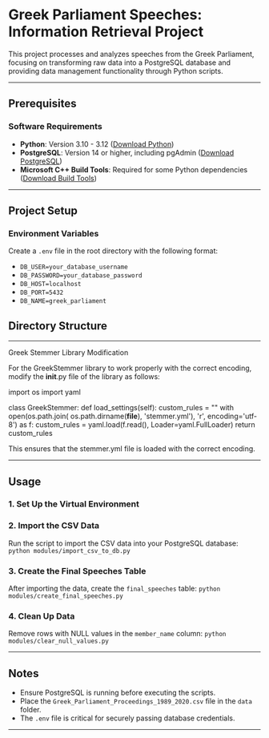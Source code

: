# Greek Parliament Speeches: Information Retrieval Project

This project processes and analyzes speeches from the Greek Parliament, focusing on transforming raw data into a PostgreSQL database and providing data management functionality through Python scripts.

---

## Prerequisites

### Software Requirements
- **Python**: Version 3.10 - 3.12 ([Download Python](https://www.python.org/downloads/))
- **PostgreSQL**: Version 14 or higher, including pgAdmin ([Download PostgreSQL](https://www.postgresql.org/download/))
- **Microsoft C++ Build Tools**: Required for some Python dependencies ([Download Build Tools](https://visualstudio.microsoft.com/visual-cpp-build-tools/))


---

## Project Setup

### Environment Variables

Create a `.env` file in the root directory with the following format:

- `DB_USER=your_database_username`
- `DB_PASSWORD=your_database_password`
- `DB_HOST=localhost`
- `DB_PORT=5432`
- `DB_NAME=greek_parliament`


## Directory Structure



---

Greek Stemmer Library Modification

For the GreekStemmer library to work properly with the correct encoding, modify the __init__.py file of the library as follows:

import os
import yaml

class GreekStemmer:
    def load_settings(self):
        custom_rules = ""
        with open(os.path.join(
                  os.path.dirname(__file__), 'stemmer.yml'), 'r', encoding='utf-8') as f:
            custom_rules = yaml.load(f.read(), Loader=yaml.FullLoader)
        return custom_rules

This ensures that the stemmer.yml file is loaded with the correct encoding.



---

## Usage

### 1. Set Up the Virtual Environment




### 2. Import the CSV Data
Run the script to import the CSV data into your PostgreSQL database:
  `python modules/import_csv_to_db.py`


### 3. Create the Final Speeches Table
After importing the data, create the `final_speeches` table:
 `python modules/create_final_speeches.py`


### 4. Clean Up Data
Remove rows with NULL values in the `member_name` column:
 `python modules/clear_null_values.py`

---

## Notes

- Ensure PostgreSQL is running before executing the scripts.
- Place the `Greek_Parliament_Proceedings_1989_2020.csv` file in the `data` folder.
- The `.env` file is critical for securely passing database credentials.

---




